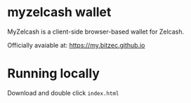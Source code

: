 # myzelcash wallet

MyZelcash is a client-side browser-based wallet for Zelcash.

Officially avaiable at: https://my.bitzec.github.io


# Running locally
Download and double click `index.html`


